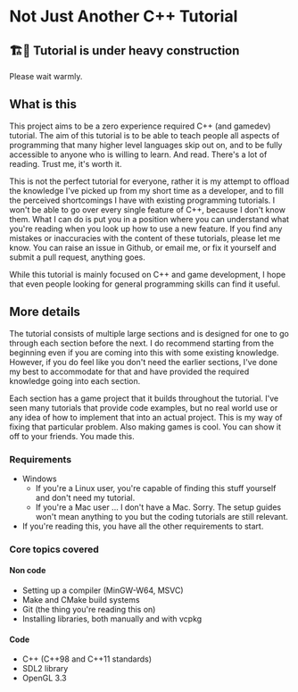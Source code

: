 # Not Just Another C++ Tutorial

## 🏗️🚧 Tutorial is under heavy construction

Please wait warmly.

## What is this

This project aims to be a zero experience required C++ (and gamedev) tutorial. The aim of this tutorial is to be able to teach people all aspects of programming that many higher level languages skip out on, and to be fully accessible to anyone who is willing to learn. And read. There's a lot of reading. Trust me, it's worth it.

This is not the perfect tutorial for everyone, rather it is my attempt to offload the knowledge I've picked up from my short time as a developer, and to fill the perceived shortcomings I have with existing programming tutorials. I won't be able to go over every single feature of C++, because I don't know them. What I can do is put you in a position where you can understand what you're reading when you look up how to use a new feature. If you find any mistakes or inaccuracies with the content of these tutorials, please let me know. You can raise an issue in Github, or email me, or fix it yourself and submit a pull request, anything goes.

While this tutorial is mainly focused on C++ and game development, I hope that even people looking for general programming skills can find it useful.

## More details

The tutorial consists of multiple large sections and is designed for one to go through each section before the next. I do recommend starting from the beginning even if you are coming into this with some existing knowledge. However, if you do feel like you don't need the earlier sections, I've done my best to accommodate for that and have provided the required knowledge going into each section.

Each section has a game project that it builds throughout the tutorial. I've seen many tutorials that provide code examples, but no real world use or any idea of how to implement that into an actual project. This is my way of fixing that particular problem. Also making games is cool. You can show it off to your friends. You made this.

### Requirements

- Windows
  - If you're a Linux user, you're capable of finding this stuff yourself and don't need my tutorial.
  - If you're a Mac user ... I don't have a Mac. Sorry. The setup guides won't mean anything to you but the coding tutorials are still relevant.
- If you're reading this, you have all the other requirements to start.

### Core topics covered

#### Non code

- Setting up a compiler (MinGW-W64, MSVC)
- Make and CMake build systems
- Git (the thing you're reading this on)
- Installing libraries, both manually and with vcpkg

#### Code

- C++ (C++98 and C++11 standards)
- SDL2 library
- OpenGL 3.3
